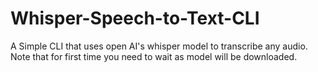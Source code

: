 # Whisper-Speech-to-Text-CLI

A Simple CLI that uses open AI's whisper model to transcribe any audio. Note that for first time you need to wait as model will be downloaded. 
